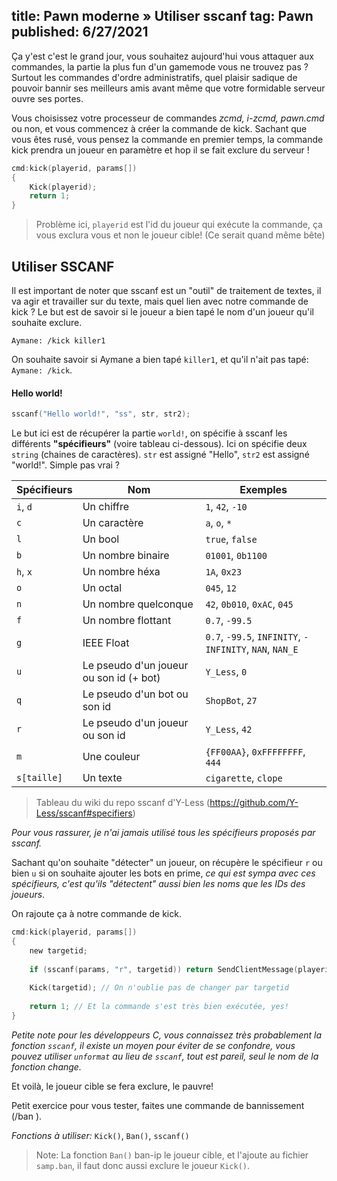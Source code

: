 title: Pawn moderne » Utiliser sscanf
tag: Pawn
published: 6/27/2021
---

Ça y'est c'est le grand jour, vous souhaitez aujourd'hui vous attaquer aux commandes, la partie la plus fun d'un gamemode vous ne trouvez pas ? Surtout les commandes d'ordre administratifs, quel plaisir sadique de pouvoir bannir ses meilleurs amis avant même que votre formidable serveur ouvre ses portes.

Vous choisissez votre processeur de commandes *zcmd, i-zcmd, pawn.cmd* ou non, et vous commencez à créer la commande de kick. Sachant que vous êtes rusé, vous pensez la commande en premier temps, la commande kick prendra un joueur en paramètre et hop il se fait exclure du serveur !

 ```c
 cmd:kick(playerid, params[])
 {
     Kick(playerid);
     return 1;
 }
 ```

> Problème ici, `playerid` est l'id du joueur qui exécute la commande, ça vous exclura vous et non le joueur cible! (Ce serait quand même bête)

## Utiliser SSCANF

Il est important de noter que sscanf est un "outil" de traitement de textes, il va agir et travailler sur du texte, mais quel lien avec notre commande de kick ? Le but est de savoir si le joueur a bien tapé le nom d'un joueur qu'il souhaite exclure.

`Aymane: /kick killer1`

On souhaite savoir si Aymane a bien tapé `killer1`, et qu'il n'ait pas tapé: `Aymane: /kick`.

#### Hello world!

```c
sscanf("Hello world!", "ss", str, str2);
```

 Le but ici est de récupérer la partie `world!`, on spécifie à sscanf les différents **"spécifieurs"** (voire tableau ci-dessous). Ici on spécifie deux `string` (chaines de caractères). `str` est assigné "Hello", `str2` est assigné "world!". Simple pas vrai ?

| Spécifieurs | Nom                                     | Exemples                                                |
| ----------- | --------------------------------------- | ------------------------------------------------------- |
| `i`, `d`    | Un chiffre                              | `1`, `42`, `-10`                                        |
| `c`         | Un caractère                            | `a`, `o`, `*`                                           |
| `l`         | Un bool                                 | `true`, `false`                                         |
| `b`         | Un nombre binaire                       | `01001`, `0b1100`                                       |
| `h`, `x`    | Un nombre héxa                          | `1A`, `0x23`                                            |
| `o`         | Un octal                                | `045`, `12`                                             |
| `n`         | Un nombre quelconque                    | `42`, `0b010`, `0xAC`, `045`                            |
| `f`         | Un nombre flottant                      | `0.7`, `-99.5`                                          |
| `g`         | IEEE Float                              | `0.7`, `-99.5`, `INFINITY`, `-INFINITY`, `NAN`, `NAN_E` |
| `u`         | Le pseudo d'un joueur ou son id (+ bot) | `Y_Less`, `0`                                           |
| `q`         | Le pseudo d'un bot ou son id            | `ShopBot`, `27`                                         |
| `r`         | Le pseudo d'un joueur ou son id         | `Y_Less`, `42`                                          |
| `m`         | Une couleur                             | `{FF00AA}`, `0xFFFFFFFF`, `444`                         |
| `s[taille]` | Un texte                                | `cigarette`, `clope`                                    |

> Tableau du wiki du repo sscanf d'Y-Less (https://github.com/Y-Less/sscanf#specifiers)

*Pour vous rassurer, je n'ai jamais utilisé tous les spécifieurs proposés par sscanf.*

Sachant qu'on souhaite "détecter" un joueur, on récupère le spécifieur `r` ou bien `u` si on souhaite ajouter les bots en prime, *ce qui est sympa avec ces spécifieurs, c'est qu'ils "détectent" aussi bien les noms que les IDs des joueurs*.

On rajoute ça à notre commande de kick.

```c
cmd:kick(playerid, params[])
{
    new targetid;
    
    if (sscanf(params, "r", targetid)) return SendClientMessage(playerid, -1, "USAGE: /kick <player>"); // On met un message au cas où qu'un STAFF ne sache pas utiliser la commande, un petit mémo!
    
    Kick(targetid); // On n'oublie pas de changer par targetid
    
    return 1; // Et la commande s'est très bien exécutée, yes!
}
```

*Petite note pour les développeurs C, vous connaissez très probablement la fonction `sscanf`, il existe un moyen pour éviter de se confondre, vous pouvez utiliser `unformat` au lieu de `sscanf`, tout est pareil, seul le nom de la fonction change.*

Et voilà, le joueur cible se fera exclure, le pauvre!

Petit exercice pour vous tester, faites une commande de bannissement (/ban <joueur>).

*Fonctions à utiliser:* `Kick()`, `Ban()`, `sscanf()`

> Note: La fonction `Ban()` ban-ip le joueur cible, et l'ajoute au fichier `samp.ban`, il faut donc aussi exclure le joueur `Kick()`.



